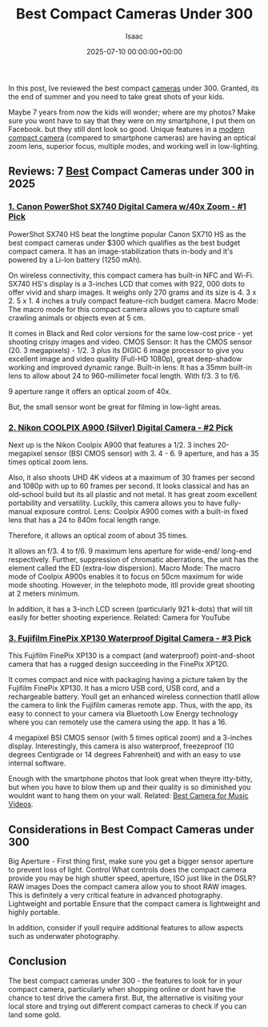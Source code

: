 ﻿---
title: Best Compact Cameras Under 300
description: In this post, Ive reviewed the best compact cameras under 300. Granted, its the end of summer and you need to take great shots of your kids. Maybe 7 years...
slug: /best-compact-cameras-under-300/
date: 2025-07-10 00:00:00+00:00
lastmod: 2025-07-10 00:00:00+03:00
author: Isaac
categories:
- Cameras
tags:
- cameras
- best
- compact
layout: post
---

In this post, Ive reviewed the best compact [cameras](https://pestpolicy.com/best-drones-for-still-photography/) under 300. Granted, its the end of summer and you need to take great shots of your kids.

Maybe 7 years from now the kids will wonder; where are my photos? Make sure you wont have to say that they were on my smartphone, I put them on Facebook. but they still dont look so good. Unique features in a [modern compact camera](http://camera-wiki.org/wiki/Compact_camera) (compared to smartphone cameras) are having an optical zoom lens, superior focus, multiple modes, and working well in low-lighting.

##  Reviews: 7 [Best](https://pestpolicy.com/best-point-and-shoot-camera-under-100/) Compact Cameras under 300 in 2025

###  [1. Canon PowerShot SX740 Digital Camera w/40x Zoom - #1 Pick](https://www.amazon.com/dp/B07FXPY6SF/?tag=p-policy-20)

PowerShot SX740 HS beat the longtime popular Canon SX710 HS as the best compact cameras under $300 which qualifies as the best budget compact camera. It has an image-stabilization thats in-body and it's powered by a Li-Ion battery (1250 mAh).

On wireless connectivity, this compact camera has built-in NFC and Wi-Fi. SX740 HS's display is a 3-inches LCD that comes with 922, 000 dots to offer vivid and sharp images. It weighs only 270 grams and its size is 4. 3 x 2. 5 x 1. 4 inches a truly compact feature-rich budget camera. Macro Mode: The macro mode for this compact camera allows you to capture small crawling animals or objects even at 5 cm.

It comes in Black and Red color versions for the same low-cost price - yet shooting crispy images and video. CMOS Sensor: It has the CMOS sensor (20. 3 megapixels) - 1/2. 3 plus its DIGIC 6 image processor to give you excellent image and video quality (Full-HD 1080p), great deep-shadow working and improved dynamic range. Built-in lens: It has a 35mm built-in lens to allow about 24 to 960-millimeter focal length. With f/3. 3 to f/6.

9 aperture range it offers an optical zoom of 40x.

But, the small sensor wont be great for filming in low-light areas.

###  [2. Nikon COOLPIX A900 (Silver) Digital Camera - #2 Pick](https://www.amazon.com/dp/B07BRVPH52/?tag=p-policy-20)

Next up is the Nikon Coolpix A900 that features a 1/2. 3 inches 20-megapixel sensor (BSI CMOS sensor) with 3. 4 - 6. 9 aperture, and has a 35 times optical zoom lens.

Also, it also shoots UHD 4K videos at a maximum of 30 frames per second and 1080p with up to 60 frames per second. It looks classical and has an old-school build but its all plastic and not metal. It has great zoom excellent portability and versatility. Luckily, this camera allows you to have fully-manual exposure control. Lens: Coolpix A900 comes with a built-in fixed lens that has a 24 to 840m focal length range.

Therefore, it allows an optical zoom of about 35 times.

It allows an f/3. 4 to f/6. 9 maximum lens aperture for wide-end/ long-end respectively. Further, suppression of chromatic aberrations, the unit has the element called the ED (extra-low dispersion). Macro Mode: The macro mode of Coolpix A900s enables it to focus on 50cm maximum for wide mode shooting. However, in the telephoto mode, itll provide great shooting at 2 meters minimum.

In addition, it has a 3-inch LCD screen (particularly 921 k-dots) that will tilt easily for better shooting experience. Related: Camera for YouTube

###  [3. Fujifilm FinePix XP130 Waterproof Digital Camera - #3 Pick](https://www.amazon.com/dp/B079781F3V/?tag=p-policy-20)

This Fujifilm FinePix XP130 is a compact (and waterproof) point-and-shoot camera that has a rugged design succeeding in the FinePix XP120.

It comes compact and nice with packaging having a picture taken by the Fujifilm FinePix XP130. It has a micro USB cord, USB cord, and a rechargeable battery. Youll get an enhanced wireless connection thatll allow the camera to link the Fujifilm cameras remote app. Thus, with the app, its easy to connect to your camera via Bluetooth Low Energy technology where you can remotely use the camera using the app. It has a 16.

4 megapixel BSI CMOS sensor (with 5 times optical zoom) and a 3-inches display. Interestingly, this camera is also waterproof, freezeproof (10 degrees Centigrade or 14 degrees Fahrenheit) and with an easy to use internal software.

Enough with the smartphone photos that look great when theyre itty-bitty, but when you have to blow them up and their quality is so diminished you wouldnt want to hang them on your wall. Related: [Best Camera for Music Videos](https://pestpolicy.com/best-camera-for-music-videos/).

##  Considerations in Best Compact Cameras under 300

Big Aperture - First thing first, make sure you get a bigger sensor aperture to prevent loss of light. Control What controls does the compact camera provide you may be high shutter speed, aperture, ISO just like in the DSLR? RAW images Does the compact camera allow you to shoot RAW images. This is definitely a very critical feature in advanced photography. Lightweight and portable Ensure that the compact camera is lightweight and highly portable.

In addition, consider if youll require additional features to allow aspects such as underwater photography.

##  Conclusion

The best compact cameras under 300 - the features to look for in your compact camera, particularly when shopping online or dont have the chance to test drive the camera first. But, the alternative is visiting your local store and trying out different compact cameras to check if you can land some gold.

